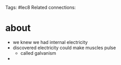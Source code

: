Tags: #lec8
Related connections:

# about
- we knew we had internal electricity
- discovered electricity could make muscles pulse
	- called galvanism
- 